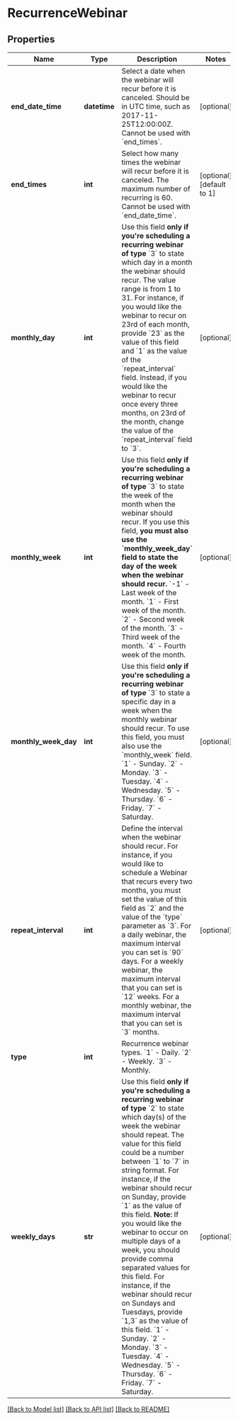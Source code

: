 # RecurrenceWebinar

## Properties
Name | Type | Description | Notes
------------ | ------------- | ------------- | -------------
**end_date_time** | **datetime** | Select a date when the webinar will recur before it is canceled. Should be in UTC time, such as 2017-11-25T12:00:00Z. Cannot be used with &#x60;end_times&#x60;. | [optional] 
**end_times** | **int** | Select how many times the webinar will recur before it is canceled. The maximum number of recurring is 60. Cannot be used with &#x60;end_date_time&#x60;. | [optional] [default to 1]
**monthly_day** | **int** | Use this field **only if you&#x27;re scheduling a recurring webinar of type** &#x60;3&#x60; to state which day in a month the webinar should recur. The value range is from 1 to 31.  For instance, if you would like the webinar to recur on 23rd of each month, provide &#x60;23&#x60; as the value of this field and &#x60;1&#x60; as the value of the &#x60;repeat_interval&#x60; field. Instead, if you would like the webinar to recur once every three months, on 23rd of the month, change the value of the &#x60;repeat_interval&#x60; field to &#x60;3&#x60;. | [optional] 
**monthly_week** | **int** | Use this field **only if you&#x27;re scheduling a recurring webinar of type** &#x60;3&#x60; to state the week of the month when the webinar should recur. If you use this field, **you must also use the &#x60;monthly_week_day&#x60; field to state the day of the week when the webinar should recur.**     &#x60;-1&#x60; - Last week of the month.    &#x60;1&#x60; - First week of the month.    &#x60;2&#x60; - Second week of the month.    &#x60;3&#x60; - Third week of the month.    &#x60;4&#x60; - Fourth week of the month. | [optional] 
**monthly_week_day** | **int** | Use this field **only if you&#x27;re scheduling a recurring webinar of type** &#x60;3&#x60; to state a specific day in a week when the monthly webinar should recur. To use this field, you must also use the &#x60;monthly_week&#x60; field.     &#x60;1&#x60; - Sunday.    &#x60;2&#x60; - Monday.    &#x60;3&#x60; - Tuesday.    &#x60;4&#x60; -  Wednesday.    &#x60;5&#x60; - Thursday.    &#x60;6&#x60; - Friday.    &#x60;7&#x60; - Saturday. | [optional] 
**repeat_interval** | **int** | Define the interval when the webinar should recur. For instance, if you would like to schedule a Webinar that recurs every two months, you must set the value of this field as &#x60;2&#x60; and the value of the &#x60;type&#x60; parameter as &#x60;3&#x60;.   For a daily webinar, the maximum interval you can set is &#x60;90&#x60; days. For a weekly webinar, the maximum interval that you can set is &#x60;12&#x60; weeks. For a monthly webinar, the maximum interval that you can set is &#x60;3&#x60; months. | [optional] 
**type** | **int** | Recurrence webinar types.  &#x60;1&#x60; - Daily.    &#x60;2&#x60; - Weekly.    &#x60;3&#x60; - Monthly. | 
**weekly_days** | **str** | Use this field **only if you&#x27;re scheduling a recurring webinar of type** &#x60;2&#x60; to state which day(s) of the week the webinar should repeat. The value for this field could be a number between &#x60;1&#x60; to &#x60;7&#x60; in string format. For instance, if the webinar should recur on Sunday, provide &#x60;1&#x60; as the value of this field.           **Note:** If you would like the webinar to occur on multiple days of a week, you should provide comma separated values for this field. For instance, if the webinar should recur on Sundays and Tuesdays, provide &#x60;1,3&#x60; as the value of this field.      &#x60;1&#x60;  - Sunday.     &#x60;2&#x60; - Monday.    &#x60;3&#x60; - Tuesday.    &#x60;4&#x60; -  Wednesday.    &#x60;5&#x60; -  Thursday.    &#x60;6&#x60; - Friday.    &#x60;7&#x60; - Saturday.   | [optional] 

[[Back to Model list]](../README.md#documentation-for-models) [[Back to API list]](../README.md#documentation-for-api-endpoints) [[Back to README]](../README.md)

